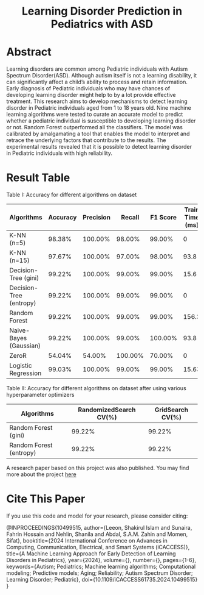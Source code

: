 <h1 align="center"><b>Learning Disorder Prediction in Pediatrics with ASD</b></h1>

<h1><b>Abstract</b></h1>
Learning disorders are common among Pediatric individuals with Autism Spectrum Disorder(ASD). Although autism itself is not a learning disability, it can significantly affect a child’s ability to process and retain information. Early diagnosis of Pediatric individuals who may have chances of developing learning disorder might help to by a lot provide effective treatment. This research aims to develop mechanisms to detect learning disorder in Pediatric individuals aged from 1 to 18 years old. Nine machine learning algorithms were tested to curate an accurate model to predict whether a pediatric individual is susceptible to developing learning disorder or not. Random Forest outperformed all the classifiers. The model was calibrated by amalgamating a tool that enables the model to interpret and retrace the underlying factors that contribute to the results. The experimental results revealed that it is possible to detect learning disorder in Pediatric individuals with high reliability.


<h1><b>Result Table</b></h1>
Table I: Accuracy for different algorithms on dataset

| Algorithms              | Accuracy | Precision | Recall | F1 Score | Train Time (ms) |
|-------------------------|----------|-----------|--------|----------|-----------------|
| K-NN (n=5)              | 98.38%   | 100.00%   | 98.00% | 99.00%   | 0               |
| K-NN (n=15)             | 97.67%   | 100.00%   | 97.00% | 98.00%   | 93.8            |
| Decision-Tree (gini)    | 99.22%   | 100.00%   | 99.00% | 99.00%   | 15.6            |
| Decision-Tree (entropy) | 99.22%   | 100.00%   | 99.00% | 99.00%   | 0               |
| Random Forest           | 99.22%   | 100.00%   | 99.00% | 99.00%   | 156.3           |
| Naive-Bayes (Gaussian)  | 99.22%   | 100.00%   | 99.00% | 100.00%  | 93.8            |
| ZeroR                   | 54.04%   | 54.00%    | 100.00%| 70.00%   | 0               |
| Logistic Regression     | 99.03%   | 100.00%   | 99.00% | 99.00%   | 15.63           |



Table II: Accuracy for different algorithms on dataset after using various hyperparameter optimizers

| Algorithms              | RandomizedSearch CV(%)	| GridSearch CV(%) |
|-------------------------|-------------------------|------------------|
| Random Forest (gini)    | 99.22%                  | 99.22%           |
|Random Forest (entropy)	| 99.22%                  | 99.22%           |


A research paper based on this project was also published. You may find more about the project [here](https://ieeexplore.ieee.org/document/10499515)

<h1><b>Cite This Paper</b></h1>
If you use this code and model for your research, please consider citing:

@INPROCEEDINGS{10499515,
author={Leeon, Shakirul Islam and Sunaira, Fahrin Hossain and Nehlin, Shanila and Abdal, S.A.M. Zahin and Momen, Sifat},
booktitle={2024 International Conference on Advances in Computing, Communication, Electrical, and Smart Systems (iCACCESS)}, 
title={A Machine Learning Approach for Early Detection of Learning Disorders in Pediatrics}, 
year={2024},
volume={},
number={},
pages={1-6},
keywords={Autism; Pediatrics; Machine learning algorithms; Computational modeling; Predictive models; Aging; Reliability; Autism Spectrum Disorder; Learning Disorder; Pediatric},
doi={10.1109/iCACCESS61735.2024.10499515}
}


